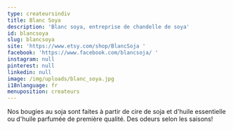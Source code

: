 ```yaml
---
type: createursindiv
title: Blanc Soya
description: 'Blanc soya, entreprise de chandelle de soya'
id: blancsoya
slug: blancsoya
site: 'https://www.etsy.com/shop/BlancSoja '
facebook: 'https://www.facebook.com/blancsoja/ '
instagram: null
pinterest: null
linkedin: null
image: /img/uploads/blanc_soya.jpg
i18nlanguage: fr
menuposition: createurs
---
```

Nos bougies au soja sont faites à partir de cire de soja et d'huile essentielle ou d'huile parfumée de première qualité. Des odeurs selon les saisons!




